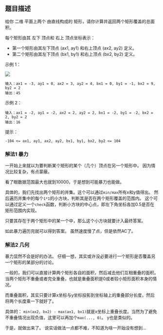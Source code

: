 ## 题目描述
给你 二维 平面上两个 由直线构成的 矩形，请你计算并返回两个矩形覆盖的总面积。

每个矩形由其 左下 顶点和 右上 顶点坐标表示：
- 第一个矩形由其左下顶点 (ax1, ay1) 和右上顶点 (ax2, ay2) 定义。
- 第二个矩形由其左下顶点 (bx1, by1) 和右上顶点 (bx2, by2) 定义。

示例 1：

![](https://assets.leetcode.com/uploads/2021/05/08/rectangle-plane.png)
```
输入：ax1 = -3, ay1 = 0, ax2 = 3, ay2 = 4, bx1 = 0, by1 = -1, bx2 = 9, by2 = 2
输出：45
```
示例 2：
```
输入：ax1 = -2, ay1 = -2, ax2 = 2, ay2 = 2, bx1 = -2, by1 = -2, bx2 = 2, by2 = 2
输出：16
```

提示：
```
-104 <= ax1, ay1, ax2, ay2, bx1, by1, bx2, by2 <= 104
```

### 解法1 暴力
一开始上来就以为要判断某个矩形的某个（几个）顶点在另一个矩形中。
因为情况比较复杂，有点蒙蔽。

看了眼数据范围最大也就到10000，于是想到可能暴力也能做。

具体的，我们先找出两个矩形的并集。这个可以通过`min/max`所有x和y值得出。
然后遍历并集中的每个`1*1`的小方块，判断其是否在两个矩形覆盖的范围内。
这个可以通过定义一个`check`函数，判断小方块的中心点，即左下角坐标各加0.5是否在矩形范围内实现。

只要其存在于两个矩形中的某一个中，那么这个小方块就要计入最终答案。

如此暴力遍历完就可以得到答案。
虽然速度慢了点，但是依然AC了。

### 解法2 几何
暴力显然不会是好的办法。
仔细一想，其实或许没必要进行一个矩形是否覆盖另一个矩形的某部分的讨论。

一般的，我们可以直接计算两个矩形各自的面积，然后减去他们互相重叠的面积。
当两个矩形不重叠或者完全重叠，也就是重叠面积是0或者较小矩形面积本身的情况。

而重叠面积，其实只要计算x坐标与y坐标投影到坐标轴上的重叠部分长度，然后将两个长度乘一下就好了。

具体的：
`min(ax2, bx2) - max(ax1, bx1)`就是x坐标上重叠长度。当然为了避免不重叠情况出现负值，这里可以再加个`max(..., 0)`。
y也是类似的。

于是，就做出来了。
说实话做法一点都不难，不知道为啥一开始没有想到…